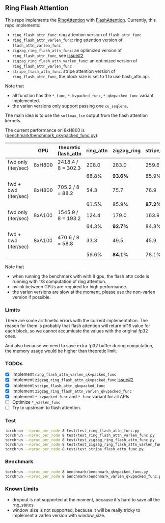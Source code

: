 ## Ring Flash Attention

This repo implements the [RingAttention](https://github.com/lhao499/RingAttention) with [FlashAttention](https://github.com/Dao-AILab/flash-attention). Currently, this repo implements:

- `ring_flash_attn_func`: ring attention version of `flash_attn_func`
- `ring_flash_attn_varlen_func`: ring attention version of `flash_attn_varlen_func`
- `zigzag_ring_flash_attn_func`: an optimized version of `ring_flash_attn_func`, see [issue#2](https://github.com/zhuzilin/ring-flash-attention/issues/2)
- `zigzag_ring_flash_attn_varlen_func`: an optimized version of `ring_flash_attn_varlen_func`
- `stripe_flash_attn_func`: stripe attention version of `ring_flash_attn_func`, the block size is set to 1 to use flash_attn api.

Note that

- all function has the `*_func`, `*_kvpacked_func`, `*_qkvpacked_func` variant implemented.
- the varlen versions only support passing one `cu_seqlens`.

The main idea is to use the `softmax_lse` output from the flash attention kernels.

The current performance on 8xH800 is ([benchmark/benchmark_qkvpacked_func.py](benchmark/benchmark_qkvpacked_func.py)):

|                      | GPU    | theoretic flash_attn | ring_attn | zigzag_ring | stripe_attn |
| -------------------- | ------ | -------------------- | --------- | ----------- | ----------- |
| fwd only (iter/sec)  | 8xH800 | 2418.4 / 8 = 302.3   | 208.0     | 283.0       | 259.6       |
|                      |        |                      | 68.8%     | **93.6%**   | 85.9%       |
| fwd + bwd (iter/sec) | 8xH800 | 705.2 / 8 = 88.2     | 54.3      | 75.7        | 76.9        |
|                      |        |                      | 61.5%     | 85.9%       | **87.2%**   |
| fwd only (iter/sec)  | 8xA100 | 1545.9 / 8 = 193.2   | 124.4     | 179.0       | 163.9       |
|                      |        |                      | 64.3%     | **92.7%**   | 84.8%       |
| fwd + bwd (iter/sec) | 8xA100 | 470.6 / 8 = 58.8     | 33.3      | 49.5        | 45.9        |
|                      |        |                      | 56.6%     | **84.1%**   | 78.1%       |

Note that
- when running the benchmark with with 8 gpu, the flash attn code is running with 1/8 computation of ring attention.
- nvlink between GPUs are required for high performance.
- the varlen versions are slow at the moment, please use the non-varlen version if possible.

### Limits

There are some arithmetic errors with the current implementation. The reason for them is probably that flash attention will return bf16 value for each block, so we cannot accumluate the values with the original fp32 ones.

And also because we need to save extra fp32 buffer during computation, the memory usage would be higher than theoretic limit.

### TODOs

- [x] Implement `ring_flash_attn_varlen_qkvpacked_func`
- [x] Implement `zigzag_ring_flash_attn_qkvpacked_func` [issue#2](https://github.com/zhuzilin/ring-flash-attention/issues/2)
- [x] Implement `stripe_flash_attn_qkvpacked_func`
- [x] Implement `zigzag_ring_flash_attn_varlen_qkvpacked_func`
- [x] Implement `*_kvpacked_func` and `*_func` variant for all APIs
- [ ] Optimize `*_varlen_func`
- [ ] Try to upstream to flash attention.

### Test

```bash
torchrun --nproc_per_node 8 test/test_ring_flash_attn_func.py
torchrun --nproc_per_node 8 test/test_ring_flash_attn_varlen_func.py
torchrun --nproc_per_node 8 test/test_zigzag_ring_flash_attn_func.py
torchrun --nproc_per_node 8 test/test_zigzag_ring_flash_attn_varlen_func.py
torchrun --nproc_per_node 8 test/test_stripe_flash_attn_func.py
```

### Benchmark

```bash
torchrun --nproc_per_node 8 benchmark/benchmark_qkvpacked_func.py
torchrun --nproc_per_node 8 benchmark/benchmark_varlen_qkvpacked_func.py
```

### Known Limits

- dropout is not supported at the moment, because it's hard to save all the rng_states.
- window_size is not supported, because it will be really tricky to implement a varlen version with window_size.